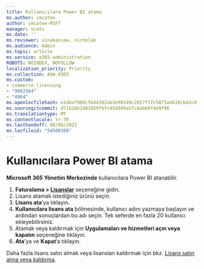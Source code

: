 ```yaml
---
title: Kullanıcılara Power BI atama
ms.author: cmcatee
author: cmcatee-MSFT
manager: scotv
ms.date: ''
ms.reviewer: sinakassaw, nicholak
ms.audience: Admin
ms.topic: article
ms.service: o365-administration
ROBOTS: NOINDEX, NOFOLLOW
localization_priority: Priority
ms.collection: Adm_O365
ms.custom:
- commerce_licensing
- "9002564"
- "4964"
ms.openlocfilehash: e14be7908c5b44302ab3e90149c2027f77c5873ad610cb42cdff4e022c4409c0
ms.sourcegitcommit: d71b18e1403859fbfc45ddd9a57c8ab68f4d9f96
ms.translationtype: MT
ms.contentlocale: tr-TR
ms.lasthandoff: 08/06/2021
ms.locfileid: "54500360"
---
```

# <a name="assign-power-bi-to-users"></a>Kullanıcılara Power BI atama

**Microsoft 365 Yönetim Merkezinde** kullanıcılara Power BI atanabilir.  

1. **Faturalama > [Lisanslar](https://go.microsoft.com/fwlink/p/?linkid=842264)** seçeneğine gidin.
2. Lisans atamak istediğiniz ürünü seçin.
3. **Lisans ata**’ya tıklayın.
4. **Kullanıcılara lisans ata** bölmesinde, kullanıcı adını yazmaya başlayın ve ardından sonuçlardan bu adı seçin. Tek seferde en fazla 20 kullanıcı ekleyebilirsiniz.
5. Atamak veya kaldırmak için **Uygulamaları ve hizmetleri açın veya kapatın** seçeneğine tıklayın.
6. **Ata**’ya ve **Kapat**’a tıklayın.

Daha fazla lisans satın almak veya lisansları kaldırmak için bkz. [Lisans satın alma veya kaldırma](/microsoft-365/commerce/licenses/buy-licenses#buy-or-remove-licenses-for-your-business-subscription).